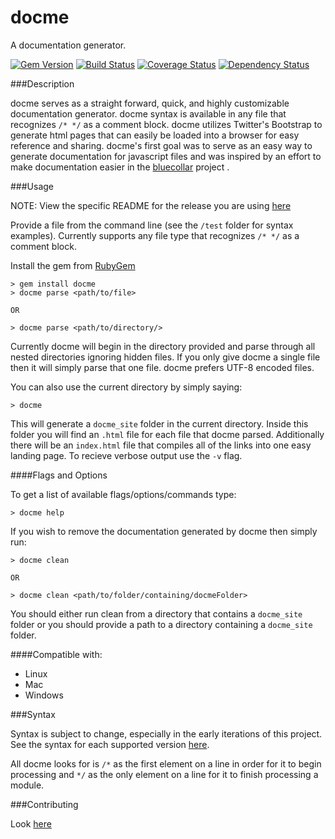 docme
=====

A documentation generator.

[![Gem Version](https://badge.fury.io/rb/docme.svg)](http://badge.fury.io/rb/docme) [![Build Status](https://travis-ci.org/philosowaffle/docme.svg?branch=master)](https://travis-ci.org/philosowaffle/docme) [![Coverage Status](https://coveralls.io/repos/philosowaffle/docme/badge.png)](https://coveralls.io/r/philosowaffle/docme) [![Dependency Status](https://gemnasium.com/philosowaffle/docme.svg)](https://gemnasium.com/philosowaffle/docme)

###Description

docme serves as a straight forward, quick, and highly customizable documentation generator.  docme syntax is available in any file that recognizes `/* */` as a comment block.  docme utilizes Twitter's Bootstrap to generate html pages that can easily be loaded into a browser for easy reference and sharing.  docme's first goal was to serve as an easy way to generate documentation for javascript files and was inspired by an effort to make documentation easier in the [bluecollar](https://github.com/philosowaffle/bluecollar) project .


###Usage

NOTE: View the specific README for the release you are using [here](https://github.com/philosowaffle/docme/releases)

Provide a file from the command line (see the `/test` folder for syntax examples).  Currently supports any file type that recognizes `/* */` as a comment block.

Install the gem from [RubyGem](https://rubygems.org/gems/docme)

    > gem install docme
    > docme parse <path/to/file>

    OR

    > docme parse <path/to/directory/>

Currently docme will begin in the directory provided and parse through all nested directories ignoring hidden files.  If you only give docme a single file then it will simply parse that one file.  docme prefers UTF-8 encoded files.

You can also use the current directory by simply saying:

    > docme

This will generate a `docme_site` folder in the current directory.  Inside this folder you will find an `.html` file for each file that docme parsed.  Additionally there will be an `index.html` file that compiles all of the links into one easy landing page.  To recieve verbose output use the `-v` flag.

####Flags and Options

To get a list of available flags/options/commands type:

    > docme help

If you wish to remove the documentation generated by docme then simply run:

    > docme clean

    OR

    > docme clean <path/to/folder/containing/docmeFolder>

You should either run clean from a directory that contains a `docme_site` folder or you should provide a path to a directory containing a `docme_site` folder.

####Compatible with:

* Linux
* Mac
* Windows

###Syntax

Syntax is subject to change, especially in the early iterations of this project.  See the syntax for each supported version [here](https://github.com/philosowaffle/docme/wiki).

All docme looks for is `/*` as the first element on a line in order for it to begin processing and `*/` as the only element on a line for it to finish processing a module.


###Contributing

Look [here](https://github.com/philosowaffle/docme/wiki/Contributing)

